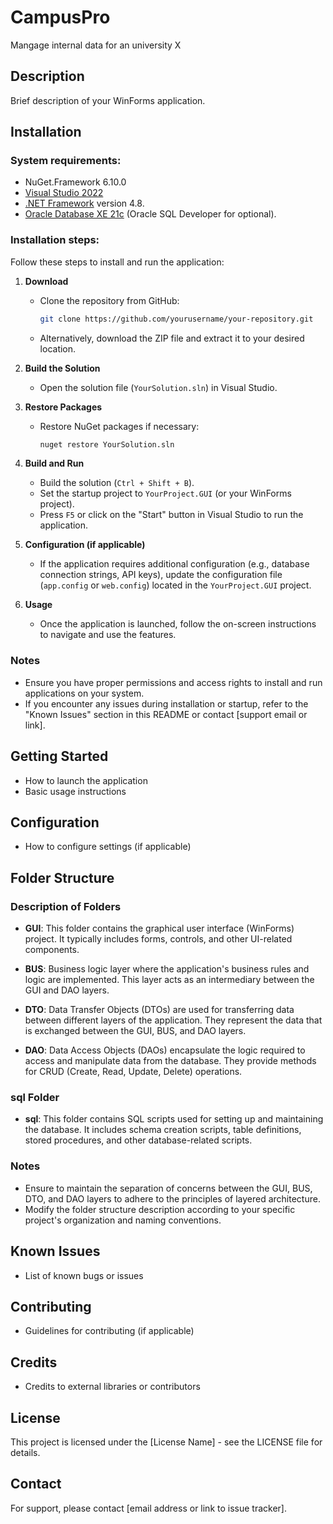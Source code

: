 # CampusPro
Mangage internal data for an university X
## Description
Brief description of your WinForms application.

## Installation
### System requirements:
- NuGet.Framework 6.10.0
- [Visual Studio 2022](https://visualstudio.microsoft.com/vs/)
- [.NET Framework](https://dotnet.microsoft.com/download/dotnet-framework) version 4.8.
- [Oracle Database XE 21c](https://www.oracle.com/database/technologies/appdev/xe.html) (Oracle SQL Developer for optional).
### Installation steps:
Follow these steps to install and run the application:

1. **Download**
   - Clone the repository from GitHub:
     ```bash
     git clone https://github.com/yourusername/your-repository.git
     ```
   - Alternatively, download the ZIP file and extract it to your desired location.

2. **Build the Solution**
   - Open the solution file (`YourSolution.sln`) in Visual Studio.

3. **Restore Packages**
   - Restore NuGet packages if necessary:
     ```bash
     nuget restore YourSolution.sln
     ```

4. **Build and Run**
   - Build the solution (`Ctrl + Shift + B`).
   - Set the startup project to `YourProject.GUI` (or your WinForms project).
   - Press `F5` or click on the "Start" button in Visual Studio to run the application.

5. **Configuration (if applicable)**
   - If the application requires additional configuration (e.g., database connection strings, API keys), update the configuration file (`app.config` or `web.config`) located in the `YourProject.GUI` project.

6. **Usage**
   - Once the application is launched, follow the on-screen instructions to navigate and use the features.

### Notes
- Ensure you have proper permissions and access rights to install and run applications on your system.
- If you encounter any issues during installation or startup, refer to the "Known Issues" section in this README or contact [support email or link].


## Getting Started
- How to launch the application
- Basic usage instructions

## Configuration
- How to configure settings (if applicable)

## Folder Structure
### Description of Folders

- **GUI**: This folder contains the graphical user interface (WinForms) project. It typically includes forms, controls, and other UI-related components.
  
- **BUS**: Business logic layer where the application's business rules and logic are implemented. This layer acts as an intermediary between the GUI and DAO layers.

- **DTO**: Data Transfer Objects (DTOs) are used for transferring data between different layers of the application. They represent the data that is exchanged between the GUI, BUS, and DAO layers.

- **DAO**: Data Access Objects (DAOs) encapsulate the logic required to access and manipulate data from the database. They provide methods for CRUD (Create, Read, Update, Delete) operations.

### sql Folder

- **sql**: This folder contains SQL scripts used for setting up and maintaining the database. It includes schema creation scripts, table definitions, stored procedures, and other database-related scripts.

### Notes

- Ensure to maintain the separation of concerns between the GUI, BUS, DTO, and DAO layers to adhere to the principles of layered architecture.
- Modify the folder structure description according to your specific project's organization and naming conventions.


## Known Issues
- List of known bugs or issues

## Contributing
- Guidelines for contributing (if applicable)

## Credits
- Credits to external libraries or contributors

## License
This project is licensed under the [License Name] - see the LICENSE file for details.

## Contact
For support, please contact [email address or link to issue tracker].
